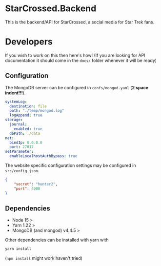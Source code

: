 # StarCrossed.Backend

This is the backend/API for StarCrossed, a social media for Star Trek fans.

# Developers

If you wish to work on this then here's how!
(If you are looking for API documentation it should come in the `docs/` folder whenever it will be ready)

## Configuration

The MongoDB server can be configured in `confs/mongod.yaml` (**2 space indent!!!**).

```yaml
systemLog:
  destination: file
  path: "./temp/mongod.log"
  logAppend: true
storage:
  journal:
    enabled: true
  dbPath: ./data
net:
  bindIp: 0.0.0.0
  port: 27017
setParameter:
  enableLocalhostAuthBypass: true
```

The website specific configuration settings may be configured in `src/config.json`.

```json
{
	"secret": "hunter2",
	"port": 4000
}
```

## Dependencies

- Node 15 >
- Yarn 1.22 >
- MongoDB (and mongod) v4.4.5 >

Other dependencies can be installed with yarn with

```sh
yarn install
```

(`npm install` might work haven't tried)
